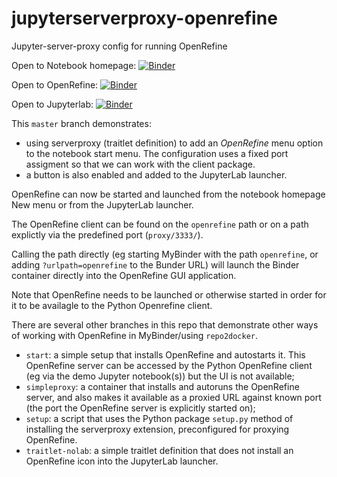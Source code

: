 # jupyterserverproxy-openrefine
Jupyter-server-proxy config for running OpenRefine

Open to Notebook homepage: [![Binder](https://mybinder.org/badge_logo.svg)](https://mybinder.org/v2/gh/psychemedia/jupyterserverproxy-openrefine/master)

Open to OpenRefine: [![Binder](https://mybinder.org/badge_logo.svg)](https://mybinder.org/v2/gh/psychemedia/jupyterserverproxy-openrefine/master?urlpath=openrefine)

Open to Jupyterlab: [![Binder](https://mybinder.org/badge_logo.svg)](https://mybinder.org/v2/gh/psychemedia/jupyterserverproxy-openrefine/master?urlpath=lab)


This `master` branch demonstrates:

- using serverproxy (traitlet definition) to add an *OpenRefine* menu option to the notebook start menu. The configuration uses a fixed port assigment so that we can work with the client package.
- a button is also enabled and added to the JupyterLab launcher.

OpenRefine can now be started and launched from the notebook homepage New menu or from the JupyterLab launcher.

The OpenRefine client can be found on the `openrefine` path or on a path explictly via the predefined port (`proxy/3333/`).

Calling the path directly (eg starting MyBinder with the path `openrefine`, or adding `?urlpath=openrefine` to the Bunder URL) will launch the Binder container directly into the OpenRefine GUI application.

Note that OpenRefine needs to be launched or otherwise started in order for it to be availagle to the Python Openrefine client.

There are several other branches in this repo that demonstrate other ways of working with OpenRefine in MyBinder/using `repo2docker`.

- `start`: a simple setup that installs OpenRefine and autostarts it. This OpenRefine server can be accessed by the Python OpenRefine client (eg via the demo Jupyter notebook(s)) but the UI is not available;
- `simpleproxy`: a container that installs and autoruns the OpenRefine server, and also makes it available as a proxied URL against known port (the port the OpenRefine server is explicitly started on);
- `setup`: a script that uses the Python package `setup.py` method of installing the serverproxy extension, preconfigured for proxying OpenRefine.
- `traitlet-nolab`: a simple traitlet definition that does not install an OpenRefine icon into the JupyterLab launcher.
